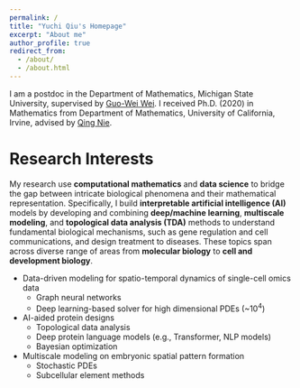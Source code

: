```yaml
---
permalink: /
title: "Yuchi Qiu's Homepage"
excerpt: "About me"
author_profile: true
redirect_from: 
  - /about/
  - /about.html
---
```


I am a postdoc in the Department of Mathematics, Michigan State University, supervised by [Guo-Wei Wei](https://users.math.msu.edu/users/weig/). I received  Ph.D. (2020) in Mathematics from Department of Mathematics, University of California, Irvine, advised by [Qing Nie](https://faculty.sites.uci.edu/qnie/).

Research Interests
======
My research use **computational mathematics** and **data science** to bridge the gap between intricate biological phenomena and their mathematical representation. Specifically, I build **interpretable artificial intelligence (AI)** models by developing and combining **deep/machine learning**, **multiscale modeling**, and **topological data analysis (TDA)** methods to understand fundamental biological mechanisms, such as gene regulation and cell communications, and design treatment to diseases. These topics span across diverse range of areas from **molecular biology** to **cell and development biology**.

- Data-driven modeling for spatio-temporal dynamics of single-cell omics data
  * Graph neural networks
  * Deep learning-based solver for high dimensional PDEs (~10<sup>4</sup>)
- AI-aided protein designs
  * Topological data analysis
  * Deep protein language models (e.g., Transformer, NLP models)
  * Bayesian optimization
- Multiscale modeling on embryonic spatial pattern formation
  * Stochastic PDEs
  * Subcellular element methods
